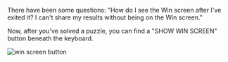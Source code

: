 There have been some questions: "How do I see the Win screen after I've exited it? I can't share my results without being on the Win screen."

Now, after you've solved a puzzle, you can find a "SHOW WIN SCREEN" button beneath the keyboard.

![win screen button](/images/win_screen_button.jpg)